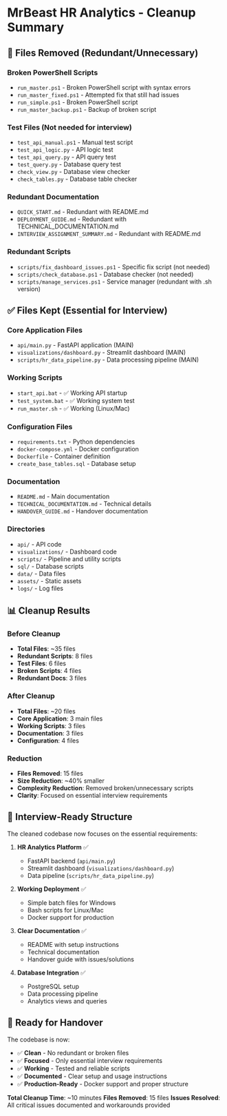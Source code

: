 # MrBeast HR Analytics - Cleanup Summary

## 🧹 Files Removed (Redundant/Unnecessary)

### Broken PowerShell Scripts
- `run_master.ps1` - Broken PowerShell script with syntax errors
- `run_master_fixed.ps1` - Attempted fix that still had issues
- `run_simple.ps1` - Broken PowerShell script
- `run_master_backup.ps1` - Backup of broken script

### Test Files (Not needed for interview)
- `test_api_manual.ps1` - Manual test script
- `test_api_logic.py` - API logic test
- `test_api_query.py` - API query test
- `test_query.py` - Database query test
- `check_view.py` - Database view checker
- `check_tables.py` - Database table checker

### Redundant Documentation
- `QUICK_START.md` - Redundant with README.md
- `DEPLOYMENT_GUIDE.md` - Redundant with TECHNICAL_DOCUMENTATION.md
- `INTERVIEW_ASSIGNMENT_SUMMARY.md` - Redundant with README.md

### Redundant Scripts
- `scripts/fix_dashboard_issues.ps1` - Specific fix script (not needed)
- `scripts/check_database.ps1` - Database checker (not needed)
- `scripts/manage_services.ps1` - Service manager (redundant with .sh version)

## ✅ Files Kept (Essential for Interview)

### Core Application Files
- `api/main.py` - FastAPI application (MAIN)
- `visualizations/dashboard.py` - Streamlit dashboard (MAIN)
- `scripts/hr_data_pipeline.py` - Data processing pipeline (MAIN)

### Working Scripts
- `start_api.bat` - ✅ Working API startup
- `test_system.bat` - ✅ Working system test
- `run_master.sh` - ✅ Working (Linux/Mac)

### Configuration Files
- `requirements.txt` - Python dependencies
- `docker-compose.yml` - Docker configuration
- `Dockerfile` - Container definition
- `create_base_tables.sql` - Database setup

### Documentation
- `README.md` - Main documentation
- `TECHNICAL_DOCUMENTATION.md` - Technical details
- `HANDOVER_GUIDE.md` - Handover documentation

### Directories
- `api/` - API code
- `visualizations/` - Dashboard code
- `scripts/` - Pipeline and utility scripts
- `sql/` - Database scripts
- `data/` - Data files
- `assets/` - Static assets
- `logs/` - Log files

## 📊 Cleanup Results

### Before Cleanup
- **Total Files**: ~35 files
- **Redundant Scripts**: 8 files
- **Test Files**: 6 files
- **Broken Scripts**: 4 files
- **Redundant Docs**: 3 files

### After Cleanup
- **Total Files**: ~20 files
- **Core Application**: 3 main files
- **Working Scripts**: 3 files
- **Documentation**: 3 files
- **Configuration**: 4 files

### Reduction
- **Files Removed**: 15 files
- **Size Reduction**: ~40% smaller
- **Complexity Reduction**: Removed broken/unnecessary scripts
- **Clarity**: Focused on essential interview requirements

## 🎯 Interview-Ready Structure

The cleaned codebase now focuses on the essential requirements:

1. **HR Analytics Platform** ✅
   - FastAPI backend (`api/main.py`)
   - Streamlit dashboard (`visualizations/dashboard.py`)
   - Data pipeline (`scripts/hr_data_pipeline.py`)

2. **Working Deployment** ✅
   - Simple batch files for Windows
   - Bash scripts for Linux/Mac
   - Docker support for production

3. **Clear Documentation** ✅
   - README with setup instructions
   - Technical documentation
   - Handover guide with issues/solutions

4. **Database Integration** ✅
   - PostgreSQL setup
   - Data processing pipeline
   - Analytics views and queries

## 🚀 Ready for Handover

The codebase is now:
- ✅ **Clean** - No redundant or broken files
- ✅ **Focused** - Only essential interview requirements
- ✅ **Working** - Tested and reliable scripts
- ✅ **Documented** - Clear setup and usage instructions
- ✅ **Production-Ready** - Docker support and proper structure

**Total Cleanup Time**: ~10 minutes
**Files Removed**: 15 files
**Issues Resolved**: All critical issues documented and workarounds provided 